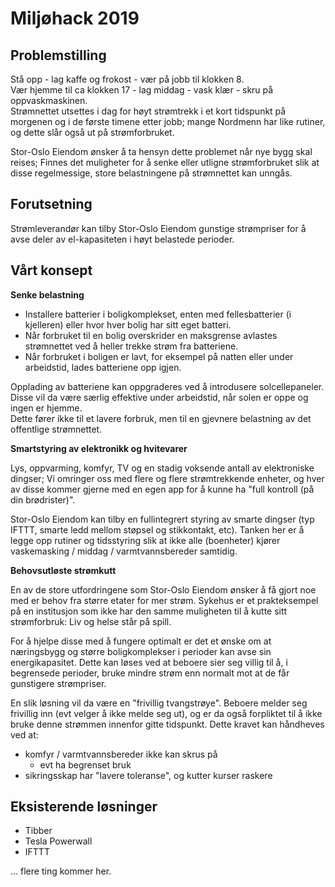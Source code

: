 # Miljøhack 2019


## Problemstilling
Stå opp - lag kaffe og frokost - vær på jobb til klokken 8.  
Vær hjemme til ca klokken 17 - lag middag - vask klær - skru på oppvaskmaskinen.  
Strømnettet utsettes i dag for høyt strømtrekk i et kort tidspunkt på morgenen og i de første timene etter jobb; mange Nordmenn har like rutiner, og dette slår også ut på strømforbruket.

Stor-Oslo Eiendom ønsker å ta hensyn dette problemet når nye bygg skal reises; Finnes det muligheter for å senke eller utligne strømforbruket slik at disse regelmessige, store belastningene på strømnettet kan unngås.


## Forutsetning
Strømleverandør kan tilby Stor-Oslo Eiendom gunstige strømpriser for å avse deler av el-kapasiteten i høyt belastede perioder.


## Vårt konsept
**Senke belastning**

* Installere batterier i boligkomplekset, enten med fellesbatterier (i kjelleren) eller hvor hver bolig har sitt eget batteri.
* Når forbruket til en bolig overskrider en maksgrense avlastes strømnettet ved å heller trekke strøm fra batteriene.
* Når forbruket i boligen er lavt, for eksempel på natten eller under arbeidstid, lades batteriene opp igjen.

Opplading av batteriene kan oppgraderes ved å introdusere solcellepaneler. Disse vil da være særlig effektive under arbeidstid, når solen er oppe og ingen er hjemme.  
Dette fører ikke til et lavere forbruk, men til en gjevnere belastning av det offentlige strømnettet.


**Smartstyring av elektronikk og hvitevarer**

Lys, oppvarming, komfyr, TV og en stadig voksende antall av elektroniske dingser; Vi omringer oss med flere og flere strømtrekkende enheter, og hver av disse kommer gjerne med en egen app for å kunne ha "full kontroll (på din brødrister)".

Stor-Oslo Eiendom kan tilby en fullintegrert styring av smarte dingser (typ IFTTT, smarte ledd mellom støpsel og stikkontakt, etc). Tanken her er å legge opp rutiner og tidsstyring slik at ikke alle (boenheter) kjører vaskemasking / middag / varmtvannsbereder samtidig.


**Behovsutløste strømkutt**

En av de store utfordringene som Stor-Oslo Eiendom ønsker å få gjort noe med er behov fra større etater for mer strøm. Sykehus er et prakteksempel på en institusjon som ikke har den samme muligheten til å kutte sitt strømforbruk: Liv og helse står på spill.

For å hjelpe disse med å fungere optimalt er det et ønske om at næringsbygg og større boligkomplekser i perioder kan avse sin energikapasitet. Dette kan løses ved at beboere sier seg villig til å, i begrensede perioder, bruke mindre strøm enn normalt mot at de får gunstigere strømpriser.

En slik løsning vil da være en "frivillig tvangstrøye". Beboere melder seg frivillig inn (evt velger å ikke melde seg ut), og er da også forpliktet til å ikke bruke denne strømmen innenfor gitte tidspunkt. Dette kravet kan håndheves ved at:

* komfyr / varmtvannsbereder ikke kan skrus på
  * evt ha begrenset bruk
* sikringsskap har "lavere toleranse", og kutter kurser raskere


## Eksisterende løsninger
* Tibber
* Tesla Powerwall
* IFTTT

... flere ting kommer her.